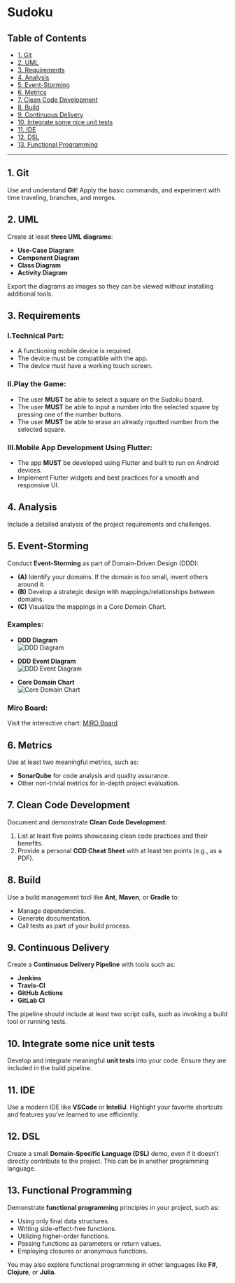 # Sudoku

## Table of Contents
- [1. Git](#1-git)
- [2. UML](#2-uml)
- [3. Requirements](#3-requirements)
- [4. Analysis](#4-analysis)
- [5. Event-Storming](#5-event-storming)
- [6. Metrics](#6-metrics)
- [7. Clean Code Development](#7-clean-code-development)
- [8. Build](#8-build)
- [9. Continuous Delivery](#9-continuous-delivery)
- [10. Integrate some nice unit tests](#10-integrate-some-nice-unit-tests)
- [11. IDE](#11-ide)
- [12. DSL](#12-dsl)
- [13. Functional Programming](#13-functional-programming)

---

## 1. Git
Use and understand **Git**! Apply the basic commands, and experiment with time traveling, branches, and merges.  

## 2. UML
Create at least **three UML diagrams**:
- **Use-Case Diagram**
- **Component Diagram**
- **Class Diagram**
- **Activity Diagram**

Export the diagrams as images so they can be viewed without installing additional tools.

## 3. Requirements
### I.Technical Part:
- A functioning mobile device is required.
- The device must be compatible with the app.
- The device must have a working touch screen.

### II.Play the Game:
- The user **MUST** be able to select a square on the Sudoku board.
- The user **MUST** be able to input a number into the selected square by pressing one of the number buttons.
- The user **MUST** be able to erase an already inputted number from the selected square.

### III.Mobile App Development Using Flutter:
- The app **MUST** be developed using Flutter and built to run on Android devices.
- Implement Flutter widgets and best practices for a smooth and responsive UI.

## 4. Analysis
Include a detailed analysis of the project requirements and challenges.

## 5. Event-Storming
Conduct **Event-Storming** as part of Domain-Driven Design (DDD):
- **(A)** Identify your domains. If the domain is too small, invent others around it.
- **(B)** Develop a strategic design with mappings/relationships between domains.
- **(C)** Visualize the mappings in a Core Domain Chart.

### Examples:
- **DDD Diagram**  
![DDD Diagram](https://github.com/user-attachments/assets/18213b2e-b731-42ab-a30a-05c94572b758)  

- **DDD Event Diagram**  
![DDD Event Diagram](https://github.com/user-attachments/assets/16360093-c6dc-40c0-b280-582ba2ccd10c)  

- **Core Domain Chart**  
![Core Domain Chart](https://github.com/user-attachments/assets/de8a96c8-1bff-41fe-b53e-ae63722dc753)  

### Miro Board:
Visit the interactive chart: [MIRO Board](https://miro.com/app/board/uXjVLMGPOiA=/)

## 6. Metrics
Use at least two meaningful metrics, such as:
- **SonarQube** for code analysis and quality assurance.
- Other non-trivial metrics for in-depth project evaluation.

## 7. Clean Code Development
Document and demonstrate **Clean Code Development**:
1. List at least five points showcasing clean code practices and their benefits.
2. Provide a personal **CCD Cheat Sheet** with at least ten points (e.g., as a PDF).

## 8. Build
Use a build management tool like **Ant**, **Maven**, or **Gradle** to:
- Manage dependencies.
- Generate documentation.
- Call tests as part of your build process.

## 9. Continuous Delivery
Create a **Continuous Delivery Pipeline** with tools such as:
- **Jenkins**
- **Travis-CI**
- **GitHub Actions**
- **GitLab CI**

The pipeline should include at least two script calls, such as invoking a build tool or running tests.

## 10. Integrate some nice unit tests
Develop and integrate meaningful **unit tests** into your code. Ensure they are included in the build pipeline.

## 11. IDE
Use a modern IDE like **VSCode** or **IntelliJ**. Highlight your favorite shortcuts and features you’ve learned to use efficiently.

## 12. DSL
Create a small **Domain-Specific Language (DSL)** demo, even if it doesn’t directly contribute to the project. This can be in another programming language.

## 13. Functional Programming
Demonstrate **functional programming** principles in your project, such as:
- Using only final data structures.
- Writing side-effect-free functions.
- Utilizing higher-order functions.
- Passing functions as parameters or return values.
- Employing closures or anonymous functions.

You may also explore functional programming in other languages like **F#**, **Clojure**, or **Julia**.

